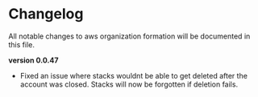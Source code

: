 # Changelog
All notable changes to aws organization formation will be documented in this file.

**version 0.0.47**
- Fixed an issue where stacks wouldnt be able to get deleted after the account was closed. Stacks will now be forgotten if deletion fails.

